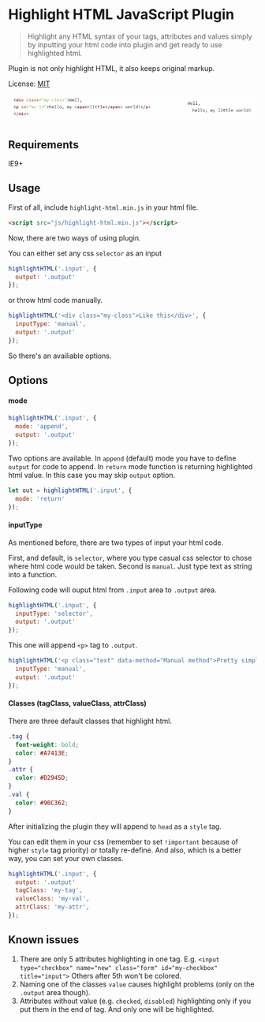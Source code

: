 # Highlight HTML JavaScript Plugin

> Highlight any HTML syntax of your tags, attributes and values simply by inputting your html code into plugin and get ready to use highlighted html.

Plugin is not only highlight HTML, it also keeps original markup.

License: [MIT](https://mit-license.org)

[![Highlight HTML](https://raw.githubusercontent.com/ckkz-it/highlight-html/master/img/demo.png "Highlight HTML")](https://raw.githubusercontent.com/ckkz-it/highlight-html/master/img/demo.png)

## Requirements

IE9+

## Usage

First of all, include `highlight-html.min.js` in your html file.

```html
<script src="js/highlight-html.min.js"></script>
```

Now, there are two ways of using plugin.

You can either set any css `selector` as an input

```js
highlightHTML('.input', {
  output: '.output'
});
```

or throw html code manually.

```js
highlightHTML('<div class="my-class">Like this</div>', {
  inputType: 'manual',
  output: '.output'
});
```

So there's an availiable options.

## Options

#### mode

```js
highlightHTML('.input', {
  mode: 'append',
  output: '.output'
});
```

Two options are available. In `append` (default) mode you have to define `output` for code to append. In `return` mode function is returning highlighted html value. In this case you may skip `output` option.

```js
let out = highlightHTML('.input', {
  mode: 'return'
});
```

#### inputType

As mentioned before, there are two types of input your html code.

First, and default, is `selector`, where you type casual css selector to chose where html code would be taken. Second is `manual`. Just type text as string into a function.

Following code will ouput html from `.input` area to `.output` area.

```js
highlightHTML('.input', {
  inputType: 'selector',
  output: '.output'
});
```

This one will append `<p>` tag to `.output`.

```js
highlightHTML('<p class="text" data-method="Manual method">Pretty simple</p>', {
  inputType: 'manual',
  output: '.output'
});
```

#### Classes (tagClass, valueClass, attrClass)

There are three default classes that highlight html.

```css
.tag {
  font-weight: bold;
  color: #A7413E;
}
.attr {
  color: #D2945D;
}
.val {
  color: #90C362;
}
```

After initializing the plugin they will append to `head` as a `style` tag.

You can edit them in your css (remember to set `!important` because of higher `style` tag priority) or totally re-define. And also, which is a better way, you can set your own classes.

```js
highlightHTML('.input', {
  output: '.output'
  tagClass: 'my-tag',
  valueClass: 'my-val',
  attrClass: 'my-attr',
});
```

## Known issues

1. There are only 5 attributes highlighting in one tag.
E.g. `<input type="checkbox" name="new" class="form" id="my-checkbox" title="input">`
Others after 5th won't be colored.
2. Naming one of the classes `value` causes highlight problems (only on the `.output` area though).
3. Attributes without value (e.g. `checked`, `disabled`) highlighting only if you put them in the end of tag. And only one will be highlighted.